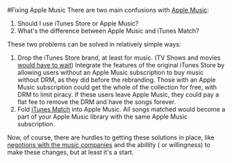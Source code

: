 #Fixing Apple Music
There are two main confusions with [Apple Music][am]:
1. Should I use iTunes Store or Apple Music?
2. What's the difference between Apple Music and iTunes Match?

These two problems can be solved in relatively simple ways:

1.  Drop the iTunes Store brand, at least for music. (TV Shows and movies [would have to wait][stream]) Integrate the features of the original iTunes Store by allowing users without an Apple Music subscription to buy music without DRM, as they did before the rebranding. Those with an Apple Music subscription could get the whole of the collection for free, with DRM to limit piracy. If these users leave Apple Music, they could pay a flat fee to remove the DRM and have the songs forever.
2.  Fold [iTunes Match][match] into Apple Music. All songs matched would become a part of your Apple Music library with the same Apple Music subscription.

Now, of course, there are hurdles to getting these solutions in place, like [negotions with the music companies][neg] and the abillity ( or willingness) to make these changes, but at least it's a start.

[am]:https://apple.com/music
[stream]:http://www.macrumors.com/roundup/streaming-tv-service/
[match]:http://www.apple.com/itunes/itunes-match/
[neg]:http://www.macrumors.com/2015/05/20/apple-streaming-music-multi-country-availability/
